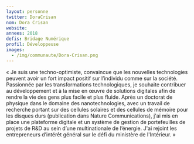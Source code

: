 ```yaml
---
layout: personne
twitter: DoraCrisan
nom: Dora Crisan
website:
annees: 2018
defis: Bridage Numérique
profil: Développeuse
images:
  - /img/communaute/Dora-Crisan.png
---
```


« Je suis une techno-optimiste, convaincue que les nouvelles
technologies peuvent avoir un fort impact positif sur l’individu comme
sur la société. Passionnée par les transformations technologiques,
je souhaite contribuer au développement et à la mise en œuvre de
solutions digitales afin de rendre la vie des gens plus facile et plus
fluide. Après un doctorat de physique dans le domaine des
nanotechnologies, avec un travail de recherche portant sur des
cellules solaires et des cellules de mémoire pour les disques durs
(publication dans Nature Communications), j'ai mis en place une
plateforme digitale et un système de gestion de portefeuilles de
projets de R&D au sein d’une multinationale de l’énergie. J'ai rejoint
les entrepreneurs d’intérêt général sur le défi du ministère de
l'Intérieur. »
